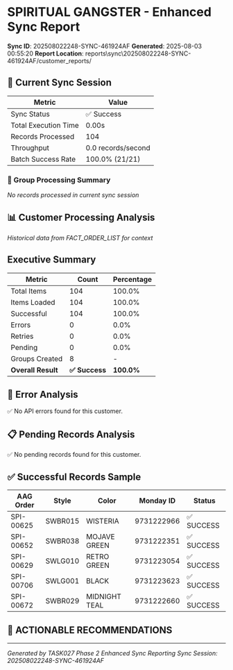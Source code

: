# SPIRITUAL GANGSTER - Enhanced Sync Report
**Sync ID**: 202508022248-SYNC-461924AF
**Generated**: 2025-08-03 00:55:20
**Report Location**: reports\sync\202508022248-SYNC-461924AF/customer_reports/

## 🚀 Current Sync Session

| Metric | Value |
|--------|-------|
| Sync Status | ✅ Success |
| Total Execution Time | 0.00s |
| Records Processed | 104 |
| Throughput | 0.0 records/second |
| Batch Success Rate | 100.0% (21/21) |

### 📂 Group Processing Summary

*No records processed in current sync session*

## 📊 Customer Processing Analysis
*Historical data from FACT_ORDER_LIST for context*

## Executive Summary

| Metric | Count | Percentage |
|--------|-------|------------|
| Total Items | 104 | 100.0% |
| Items Loaded | 104 | 100.0% |
| Successful | 104 | 100.0% |
| Errors | 0 | 0.0% |
| Retries | 0 | 0.0% |
| Pending | 0 | 0.0% |
| Groups Created | 8 | - |
| **Overall Result** | **✅ Success** | **100.0%** |

## 🚨 Error Analysis

✅ No API errors found for this customer.

## 📋 Pending Records Analysis

✅ No pending records found for this customer.

## ✅ Successful Records Sample

| AAG Order | Style | Color | Monday ID | Status |
|-----------|-------|--------|-----------|--------|
| SPI-00625 | SWBR015 | WISTERIA | 9731222966 | ✅ SUCCESS |
| SPI-00652 | SWBR038 | MOJAVE GREEN | 9731222351 | ✅ SUCCESS |
| SPI-00629 | SWLG010 | RETRO GREEN | 9731223054 | ✅ SUCCESS |
| SPI-00706 | SWLG001 | BLACK | 9731223623 | ✅ SUCCESS |
| SPI-00672 | SWBR029 | MIDNIGHT TEAL | 9731222660 | ✅ SUCCESS |

## 🎯 ACTIONABLE RECOMMENDATIONS


---
*Generated by TASK027 Phase 2 Enhanced Sync Reporting*
*Sync Session: 202508022248-SYNC-461924AF*